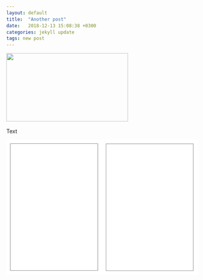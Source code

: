 ```yaml
---
layout: default
title:  "Another post"
date:   2018-12-13 15:08:38 +0300
categories: jekyll update
tags: new post
---
```


<a href="https://2.bp.blogspot.com/-GzdhMpk2wBk/XSn0enSqTOI/AAAAAAAABBg/NjUaSsCYEjIfGod6yAAQ5B03bRTvjI5QgCLcBGAs/s320/creative_block_.jpg" imageanchor="1"><img border="0" src="https://2.bp.blogspot.com/-GzdhMpk2wBk/XSn0enSqTOI/AAAAAAAABBg/NjUaSsCYEjIfGod6yAAQ5B03bRTvjI5QgCLcBGAs/s320/creative_block_.jpg" width="320" height="180" data-original-width="720" data-original-height="405" /></a>

Text

<img src="/assets/images/svg/post_outline.svg" alt="Content" onclick="showcase(this);"/>
